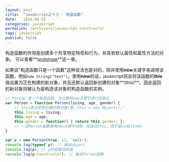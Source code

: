 ```yaml
---
layout: post
title:  "JavaScript之十三 - 构造函数"
date:   2016-08-25
categories: javascript
permalink: /archivers/javascript-constructor
tags: javascript
publish: false
---
```


构造函数的作用是创建多个共享特定特性和行为，并具有默认属性和属性方法的对象。 可以查看**[prototype]({{site.baseurl}}/archivers/javascript-prototype)**这一章。

如果说"构造函数只是一个函数"这种说法也是对的，除非使用**new**关键字来调用该函数，例如```new String("test")```。使用**new**的话，javascript则会将该函数的**this**值设置为正在构建的新对象，并且还默认返回新创建的对象**(this)**。因此返回的新对象则被认为是构造该对象的构造函数的实例。

```javascript
// Person 是一个构造函数，可以使用new关键字进行实例化
var Person = function Person(living, age, gender) {
	// this表示即将创建的新对象(即，this = new Object();)
	this.living = living;
	this.age = age;
	this.gender = function() { return this.gender; };
	// 一旦Person函数使用new关键字调用，就返回this，而不是undefined
}

var p = new Person(true, 11, 'male');
console.log(typeof p); // 输出object
console.log(p); // p内部属性和值
console.log(p.constructor); // 输出Person函数
```